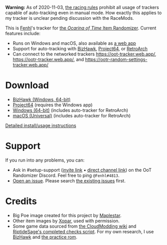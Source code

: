 **Warning:** As of 2020-11-03, [the racing rules](https://wiki.ootrandomizer.com/index.php?title=Rules#Universal_Rules) prohibit all usage of trackers capable of auto-tracking even in manual mode. How exactly this applies to my tracker is unclear pending discussion with the RaceMods.

This is [Fenhl](https://github.com/fenhl)'s tracker for [the *Ocarina of Time* Item Randomizer](https://ootrandomizer.com/). Current features include:

* Runs on Windows and macOS, also available as [a web app](https://oottracker.fenhl.net/)
* Support for auto-tracking with [BizHawk](http://tasvideos.org/BizHawk.html), [Project64](https://www.pj64-emu.com/), or [RetroArch](https://retroarch.com/)
* Can connect to the networked trackers <https://oot-tracker.web.app/>, <https://ootr-tracker.web.app/>, and <https://ootr-random-settings-tracker.web.app/>

# Download

* [BizHawk (Windows, 64-bit)](https://github.com/fenhl/oottracker/releases/latest/download/oottracker-bizhawk-win64.zip)
* [Project64](https://github.com/fenhl/oottracker/releases/latest/download/oottracker-pj64.js) (requires the Windows app)
* [Windows (64-bit)](https://github.com/fenhl/oottracker/releases/latest/download/oottracker-win64.exe) (includes auto-tracker for RetroArch)
* [macOS (Universal)](https://github.com/fenhl/oottracker/releases/latest/download/oottracker-mac.dmg) (includes auto-tracker for RetroArch)

[Detailed install/usage instructions](https://github.com/fenhl/oottracker/wiki/instructions)

# Support

If you run into any problems, you can:

* Ask in #setup-support ([invite link](https://discord.gg/BGRrKKn) • [direct channel link](https://discord.com/channels/274180765816848384/476723801032491008)) on the OoT Randomizer Discord. Feel free to ping `@Fenhl#4813`.
* [Open an issue](https://github.com/fenhl/oottracker/issues/new). Please search [the existing issues](https://github.com/fenhl/oottracker/issues) first.

# Credits

* Big Poe image created for this project by [Maplestar](https://github.com/Maplesstar).
* Other item images by [Xopar](https://github.com/matthewkirby), used with permission.
* Some game data sourced from [the CloudModding wiki](https://wiki.cloudmodding.com/oot) and [RiptideSage's completed checks script](https://github.com/RiptideSage/OoT-CompletedChecks). For my own research, I use [BizHawk](http://tasvideos.org/BizHawk.html) and [the practice rom](https://www.practicerom.com/).
